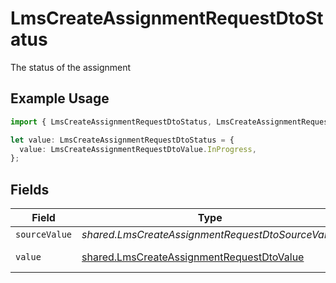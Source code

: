 # LmsCreateAssignmentRequestDtoStatus

The status of the assignment

## Example Usage

```typescript
import { LmsCreateAssignmentRequestDtoStatus, LmsCreateAssignmentRequestDtoValue } from "@stackone/stackone-client-ts/sdk/models/shared";

let value: LmsCreateAssignmentRequestDtoStatus = {
  value: LmsCreateAssignmentRequestDtoValue.InProgress,
};
```

## Fields

| Field                                                                                                         | Type                                                                                                          | Required                                                                                                      | Description                                                                                                   | Example                                                                                                       |
| ------------------------------------------------------------------------------------------------------------- | ------------------------------------------------------------------------------------------------------------- | ------------------------------------------------------------------------------------------------------------- | ------------------------------------------------------------------------------------------------------------- | ------------------------------------------------------------------------------------------------------------- |
| `sourceValue`                                                                                                 | *shared.LmsCreateAssignmentRequestDtoSourceValue*                                                             | :heavy_minus_sign:                                                                                            | N/A                                                                                                           |                                                                                                               |
| `value`                                                                                                       | [shared.LmsCreateAssignmentRequestDtoValue](../../../sdk/models/shared/lmscreateassignmentrequestdtovalue.md) | :heavy_minus_sign:                                                                                            | N/A                                                                                                           | in-progress                                                                                                   |